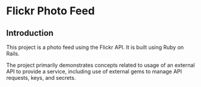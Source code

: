 # Flickr Photo Feed

## Introduction

This project is a photo feed using the Flickr API. It is built using Ruby on Rails.

The project primarily demonstrates concepts related to usage of an external API to provide a service, including use of external gems to manage API requests, keys, and secrets.
